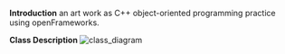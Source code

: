 **Introduction**
an art work as C++ object-oriented programming practice using openFrameworks.

**Class Description**
![class_diagram](https://user-images.githubusercontent.com/60206718/73126581-e9c9a600-3ff7-11ea-89fa-a9ade2583696.png)
